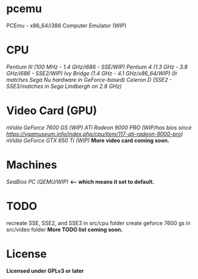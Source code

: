 # pcemu
PCEmu - x86_64/i386 Computer Emulator (WIP)

# CPU
*Pentium III (100 MHz - 1.4 GHz/i686 - SSE/WIP)*
*Pentium 4 (1.3 GHz - 3.8 GHz/i686 - SSE2/WIP)*
*Ivy Bridge (1.4 GHz - 4.1 GHz/x86_64/WIP) (It matches Sega Nu hardware in GeForce-based)*
*Celeron D (SSE2 - SSE3/matches in Sega Lindbergh on 2.8 GHz)*

# Video Card (GPU)
*nVidia GeForce 7600 GS (WIP)*
*ATi Radeon 9000 PRO (WIP/has bios since https://vgamuseum.info/index.php/cpu/item/117-ati-radeon-9000-pro)*
*nVidia GeForce GTX 650 Ti (WIP)*
**More video card coming soon.**

# Machines
*SeaBios PC (QEMU/WIP)* **<-- which means it set to default.**

# TODO
recreate SSE, SSE2, and SSE3 in src/cpu folder
create geforce 7600 gs in src/video folder
**More TODO list coming soon.**

# License
**Licensed under GPLv3 or later**
